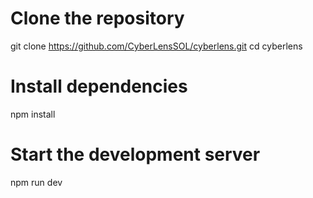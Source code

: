 # Clone the repository
git clone https://github.com/CyberLensSOL/cyberlens.git
cd cyberlens

# Install dependencies
npm install

# Start the development server
npm run dev